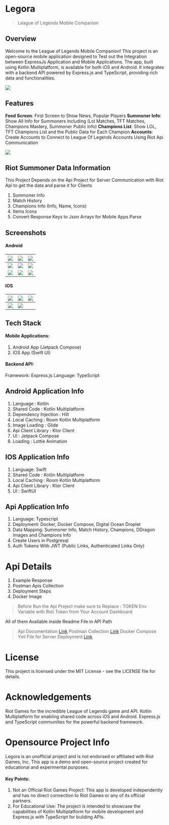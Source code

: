 # Legora

> League of Legends Mobile Companion

## Overview
Welcome to the League of Legends Mobile Companion! This project is an open-source mobile application designed to Test out the Integration between ExpressJs Application and Mobile Applications. The app, built using Kotlin Multiplatform, is available for both iOS and Android. It integrates with a backend API powered by Express.js and TypeScript, providing rich data and functionalities.

![](https://github.com/Yazan98/legora/blob/main/images/Banner%20Image.png?raw=true)

## Features
<strong>Feed Screen</strong>: First Screen to Show News, Popular Players
<strong>Summoner Info</strong>: Show All Info for Summoners including (Lol Matches, TFT Matches, Champions Mastery, Summoner Public Info)
<strong>Champions List</strong>: Show LOL, TFT Champions List and the Public Data for Each Champion
<strong>Accounts</strong>: Create Accounts to Connect to League Of Legends Accounts Using Riot Api Communication

![](https://github.com/Yazan98/legora/blob/main/images/Second%20Banner.png?raw=true)

## Riot Summoner Data Information
This Project Depends on the Api Project for Server Communication with Riot Api to get the data and parse it for Clients
1. Summoner Info
2. Match History
3. Champions Info (Info, Name, Icons)
4. Items Icons
5. Convert Response Keys to Json Arrays for Mobile Apps Parse

## Screenshots

#### Android

| ![](https://github.com/Yazan98/legora/blob/main/images/android/Screenshot_20240706_191903.png?raw=true)  | ![](https://github.com/Yazan98/legora/blob/main/images/android/Screenshot_20240706_192011.png?raw=true)  |  ![](https://github.com/Yazan98/legora/blob/main/images/android/Screenshot_20240706_192511.png?raw=true) | 
|---|---|---|
| ![](https://github.com/Yazan98/legora/blob/main/images/android/Screenshot_20240706_192524.png?raw=true)  |  ![](https://github.com/Yazan98/legora/blob/main/images/android/Screenshot_20240706_192542.png?raw=true) | ![](https://github.com/Yazan98/legora/blob/main/images/android/Screenshot_20240706_192557.png?raw=true)  | 
| ![](https://github.com/Yazan98/legora/blob/main/images/android/Screenshot_20240706_192613.png?raw=true)  |  ![](https://github.com/Yazan98/legora/blob/main/images/android/Screenshot_20240706_192644.png?raw=true) |  ![](https://github.com/Yazan98/legora/blob/main/images/android/Screenshot_20240706_192700.png?raw=true) | 


#### IOS

| ![](https://github.com/Yazan98/legora/blob/main/images/ios/Simulator%20Screenshot%20-%20iPhone%2015%20Pro%20Max%20-%202024-07-06%20at%2019-portrait%202.png?raw=true)  | ![](https://github.com/Yazan98/legora/blob/main/images/ios/Simulator%20Screenshot%20-%20iPhone%2015%20Pro%20Max%20-%202024-07-06%20at%2019-portrait%203.png?raw=true)  |  ![](https://github.com/Yazan98/legora/blob/main/images/ios/Simulator%20Screenshot%20-%20iPhone%2015%20Pro%20Max%20-%202024-07-06%20at%2019-portrait%204.png?raw=true) | 
|---|---|---|
| ![](https://github.com/Yazan98/legora/blob/main/images/ios/Simulator%20Screenshot%20-%20iPhone%2015%20Pro%20Max%20-%202024-07-06%20at%2019-portrait%205.png?raw=true)  |  ![](https://github.com/Yazan98/legora/blob/main/images/ios/Simulator%20Screenshot%20-%20iPhone%2015%20Pro%20Max%20-%202024-07-06%20at%2019-portrait.png?raw=true) | 


## Tech Stack

#### Mobile Applications:
1. Android App (Jetpack Compose)
2. IOS App (Swift UI)

#### Backend API:
Framework: Express.js
Language: TypeScript

## Android Application Info
1. Language : Kotlin
2. Shared Code : Kotlin Multiplatform
3. Dependency Injection : Hilt
4. Local Caching : Room Kotlin Multiplatform
5. Image Loading : Glide
6. Api Client Library : Ktor Client
7. UI : Jetpack Compose
8. Loading : Lottie Animation

## IOS Application Info
1. Language: Swift
2. Shared Code : Kotlin Multiplatform
3. Local Caching : Room Kotlin Multiplatform
4. Api Client Library : Ktor Client
5. UI : SwiftUI

## Api Application Info
1. Language: Typescript
2. Deployment: Docker, Docker Compose, Digital Ocean Droplet
3. Data Mapping: Summoner Info, Match History, Champions, DDragon Images and Champions Info
4. Create Users in Postgresql
5. Auth Tokens With JWT (Public Links, Authenticated Links Only)

# Api Details 
1. Example Response
2. Postman Apis Collection
3. Deployment Steps
4. Docker Image

> Before Run the Api Project make sure to Replace : TOKEN Env Variable with Riot Token from Your Account Dashboard

All of them Available inside Readme File in API Path
> Api Documentation [Link](https://github.com/Yazan98/legora/blob/main/api/README.md)
> Postman Collection [Link](https://github.com/Yazan98/legora/blob/main/Legora%20Api%20Postman%20Collection.json)
> Docker Compose Yml File for Server Deployment [Link](https://github.com/Yazan98/legora/blob/main/api/server/docker-compose.yml)

# License
This project is licensed under the MIT License - see the LICENSE file for details.

# Acknowledgements
Riot Games for the incredible League of Legends game and API.
Kotlin Multiplatform for enabling shared code across iOS and Android.
Express.js and TypeScript communities for the powerful backend framework.

# Opensource Project Info

Legora is an unofficial project and is not endorsed or affiliated with Riot Games, Inc. This app is a demo and open-source project created for educational and experimental purposes.

#### Key Points:

1. Not an Official Riot Games Project: This app is developed independently and has no direct connection to Riot Games or any of its official partners.
2. For Educational Use: The project is intended to showcase the capabilities of Kotlin Multiplatform for mobile development and Express.js with TypeScript for building APIs.

